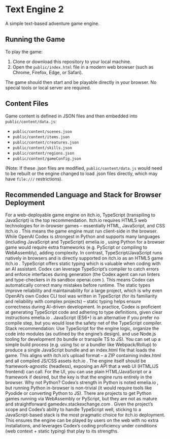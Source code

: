 # Text Engine 2

A simple text-based adventure game engine.

## Running the Game

To play the game:
1. Clone or download this repository to your local machine.
2. Open the `public/index.html` file in a modern web browser (such as Chrome, Firefox, Edge, or Safari).

The game should then start and be playable directly in your browser. No special tools or local server are required.

## Content Files

Game content is defined in JSON files and then embedded into `public/content/data.js`:
- `public/content/scenes.json`
- `public/content/items.json`
- `public/content/creatures.json`
- `public/content/skills.json`
- `public/content/regions.json`
- `public/content/gameConfig.json`

(Note: If these .json files are modified, `public/content/data.js` would need to be rebuilt or the engine changed to load .json files directly, which may have `file:///` restrictions).

## Recommended Language and Stack for Browser Deployment
For a web-deployable game engine on itch.io, TypeScript (transpiling to JavaScript) is the top recommendation. Itch.io requires HTML5 web technologies for in-browser games – essentially HTML, JavaScript, and CSS
itch.io
. This means the game engine must run client-side in the browser. While OpenAI Codex is strongest in Python and supports many languages (including JavaScript and TypeScript)
emelia.io
, using Python for a browser game would require extra frameworks (e.g. PyScript or compiling to WebAssembly), adding complexity. In contrast, TypeScript/JavaScript runs natively in browsers and is directly supported on itch.io as an HTML5 game
itch.io
. TypeScript offers static typing which is valuable when coding with an AI assistant. Codex can leverage TypeScript’s compiler to catch errors and enforce interfaces during generation (the Codex agent can run linters and type-checkers in its sandbox
openai.com
). This means Codex can automatically correct many mistakes before runtime. The static types improve reliability and maintainability for a large project, which is why even OpenAI’s own Codex CLI tool was written in TypeScript (for its familiarity and reliability with complex projects) – static typing helps ensure correctness during AI-driven development. In practice, Codex is proficient at generating TypeScript code and adhering to type definitions, given clear instructions
emelia.io
. JavaScript (ES6+) is an alternative if you prefer no compile step, but you would lose the safety net of the TypeScript compiler. Stack recommendation: Use TypeScript for the engine logic, organize the code into modules (as outlined by the engine’s design), and use Node.js tooling for development (to bundle or transpile TS to JS). You can set up a simple build process (e.g. using tsc or a bundler like Webpack/Rollup) to produce a single JavaScript bundle and an index.html file that loads the game. This aligns with itch.io’s upload format – a ZIP containing index.html and all compiled JS/CSS assets
itch.io
. The engine itself should be framework-agnostic (headless), exposing an API that a web UI (HTML/JS frontend) can call. For the UI, you can use plain HTML/JavaScript or a framework if desired, but the key is that the engine runs entirely in the browser. Why not Python? Codex’s strength in Python is noted
emelia.io
, but running Python in-browser is non-trivial (it would require tools like Pyodide or converting Python to JS). There are projects to get Python games running via WebAssembly or PyScript, but they are not as mature and straightforward
gamedev.stackexchange.com
. Given the project’s scope and Codex’s ability to handle TypeScript well, sticking to a JavaScript-based stack is the most pragmatic choice for itch.io deployment. This ensures the engine can be played by users on the web with no extra installations, and leverages Codex’s coding proficiency under conditions (web context + static typing) that play to its strengths.

